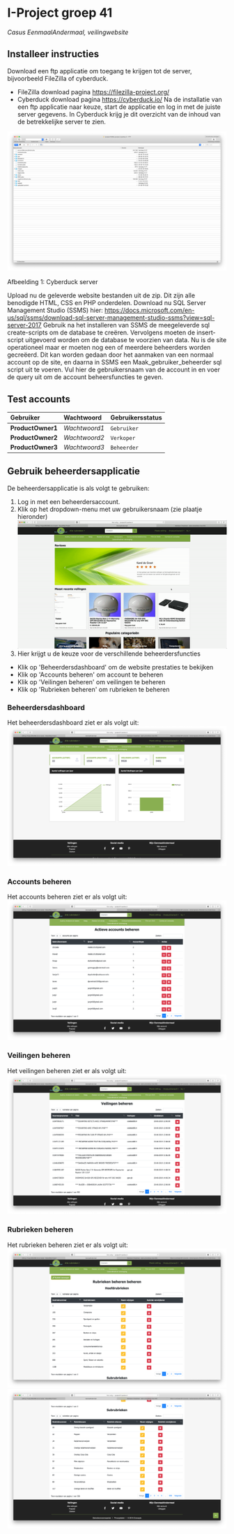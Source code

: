 # I-Project groep 41

*Casus EenmaalAndermaal, veilingwebsite*

## Installeer instructies
Download een ftp applicatie om toegang te krijgen tot de server, bijvoorbeeld FileZilla of cyberduck.
-	FileZilla download pagina https://filezilla-project.org/
-	Cyberduck download pagina https://cyberduck.io/
Na de installatie van een ftp applicatie naar keuze, start de applicatie en log in met de juiste server gegevens.
In Cyberduck krijg je dit overzicht van de inhoud van de betrekkelijke server te zien.
 
![alt text](https://github.com/RolandDfa/I-Project/blob/master/Images/Cyberduck_Preview.png "Cyberduck server")

Afbeelding 1: Cyberduck server

Upload nu de geleverde website bestanden uit de zip. Dit zijn alle benodigde HTML, CSS en PHP onderdelen. Download nu SQL Server Management Studio (SSMS) hier:  https://docs.microsoft.com/en-us/sql/ssms/download-sql-server-management-studio-ssms?view=sql-server-2017
Gebruik na het installeren van SSMS de meegeleverde sql create-scripts om de database te creëren. Vervolgens moeten de insert-script uitgevoerd worden om de database te voorzien van data.
Nu is de site operationeel maar er moeten nog een of meerdere beheerders worden gecreëerd. Dit kan worden gedaan door het aanmaken van een normaal account op de site, en daarna in SSMS een Maak_gebruiker_beheerder sql script uit te voeren. Vul hier de gebruikersnaam van de account in en voer de query uit om de account beheersfuncties te geven.

## Test accounts					
| Gebruiker         | Wachtwoord    | Gebruikersstatus |
| :-----------------|:--------------| :----------------|
| **ProductOwner1** | *Wachtwoord1* | `Gebruiker`      |
| **ProductOwner2** | *Wachtwoord2* | `Verkoper`       |
| **ProductOwner3** | *Wachtwoord3* | `Beheerder`      |

## Gebruik beheerdersapplicatie
De beheerdersapplicatie is als volgt te gebruiken:
1. Log in met een beheerdersaccount.
2. Klik op het dropdown-menu met uw gebruikersnaam (zie plaatje hieronder)
![alt text](https://github.com/RolandDfa/I-Project/blob/master/Images/Open_Dropdown.gif "Opening dropdown menu")
3. Hier krijgt u de keuze voor de verschillende beheerdersfuncties
  * Klik op 'Beheerdersdashboard' om de website prestaties te bekijken
  * Klik op 'Accounts beheren' om account te beheren
  * Klik op 'Veilingen beheren' om veilingen te beheren
  * Klik op 'Rubrieken beheren' om rubrieken te beheren

### Beheerdersdashboard
Het beheerdersdashboard ziet er als volgt uit:
![alt text](https://github.com/RolandDfa/I-Project/blob/master/Images/Beheerdersdashboard.png "Beheerdersdashboard")
### Accounts beheren
Het accounts beheren ziet er als volgt uit:
![alt text](https://github.com/RolandDfa/I-Project/blob/master/Images/Accounts_beheren.png "Accounts beheren")
### Veilingen beheren
Het veilingen beheren ziet er als volgt uit:
![alt text](https://github.com/RolandDfa/I-Project/blob/master/Images/Veilingen_beheren.png "Veilingen beheren")
### Rubrieken beheren
Het rubrieken beheren ziet er als volgt uit:
![alt text](https://github.com/RolandDfa/I-Project/blob/master/Images/Hoofdrubrieken_beheren.png "Hoofdrubrieken beheren")
![alt text](https://github.com/RolandDfa/I-Project/blob/master/Images/Subrubrieken_beheren.png "Subrubrieken beheren")
